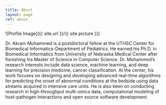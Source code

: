 ```yaml
---
title: About
layout: page
ref: about
---
```

![Profile Image]({{ site.url }}/{{ site.picture }})

Dr. Akram Mohammed is a postdoctoral fellow at the UTHSC Center for Biomedical Informatics-Department of Pediatrics. He earned his Ph.D. in Biomedical Informatics from University of Nebraska Medical Center after fisnishing his Master of Science in Computer Science. Dr. Mohammed’s research interests include data science, machine learning, and deep learning for precision medicine, cancer classification. At the center, his work focuses on designing and developing advanced real-time algorithms for predicting the onset of abnormal conditions at the bedside using data streams acquired in intensive care units. He is also keen on conducting research in high-throughput multi-omics data, computational modeling of host-pathogen interactions and open source software development.
